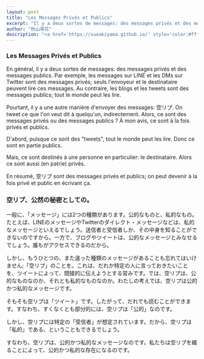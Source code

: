```yaml
---
layout: post
title: "Les Messages Privés et Publics"
excerpt: "Il y a deux sortes de messages: des messages privés et des messages publics."
author: "秋山翠花"
description: "<a href='https://sueakiyama.github.io/' style='color:#ffffff'><u>Le Site Web de Suika Akiyama</u></a>"
---
```


### Les Messages Privés et Publics

En général, il y a deux sortes de messages: des messages privés et des messages publics. Par exemple, les messages sur LINE et les DMs sur Twitter sont des messages privés; seuls l'envoyeur et le destinataire peuvent lire ces messages. Au contraire, les blogs et les tweets sont des messages publics; tout le monde peut les lire.

Pourtant, il y a une autre manière d'envoyer des messages: 空リプ. On tweet ce que l'on veut dit à quelqu'un, indirectement. Alors, ce sont des messages privés ou des messages publics ? À mon avis, ce sont à la fois privés et publics.

D'abord, puisque ce sont des "tweets", tout le monde peut les lire. Donc ce sont en partie publics.

Mais, ce sont destinés à une personne en particulier: le destinataire. Alors ce sont aussi (en patrie) privés.

En résumé, 空リプ sont des messages privés et publics; on peut devenir à la fois privé et public en écrivant ça.

### 空リプ、公然の秘密としての。

一般に、「メッセージ」には2つの種類があります。公的なものと、私的なもの。たとえば、LINEのメッセージやTwitterのダイレクト・メッセージなどは、私的なメッセージといえるでしょう。送信者と受信者しか、その中身を知ることができないのですから。一方で、ブログやツイートは、公的なメッセージとみなせるでしょう。誰もがアクセスできるのだから。

しかし、もうひとつの、また違った種類のメッセージがあることも忘れてはいけません;「空リプ」のことを。これは、だれか特定の人に言っておきたいことを、ツイートによって、間接的に伝えようとする営みです。では、空リプは、公的なものなのか、それとも私的なものなのか。わたしの考えでは、空リプは公的かつ私的なメッセージです。

そもそも空リプは「ツイート」です。したがって、だれでも読むことができます。すなわち、すくなくとも部分的には、空リプは「公的」なのです。

しかし、空リプには特定の「受信者」が想定されています。だから、空リプは「私的」である、ということもできるでしょう。

すなわち、空リプは、公的かつ私的なメッセージなのです。私たちは空リプを綴ることによって、公的かつ私的な存在になるのです。
